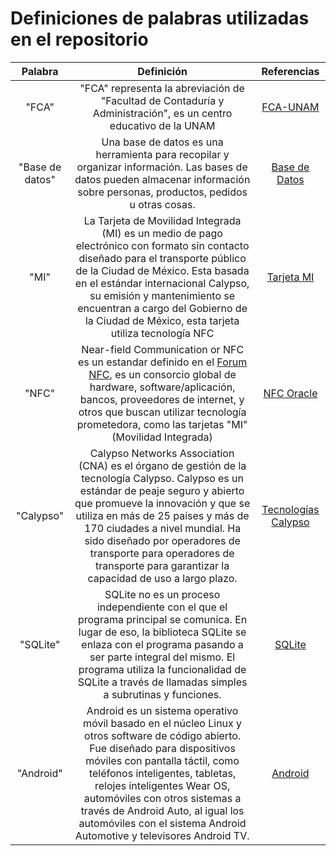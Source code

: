 # Definiciones de palabras utilizadas en el repositorio

|Palabra|Definición|Referencias|
|:------:|:--------:|:-----:|
|"FCA"|"FCA" representa la abreviación de "Facultad de Contaduría y Administración", es un centro educativo de la UNAM|[FCA-UNAM]|
|"Base de datos"|Una base de datos es una herramienta para recopilar y organizar información. Las bases de datos pueden almacenar información sobre personas, productos, pedidos u otras cosas.|[Base de Datos]|
|"MI"|La Tarjeta de Movilidad Integrada (MI) es un medio de pago electrónico con formato sin contacto diseñado para el transporte público de la Ciudad de México. Esta basada en el estándar internacional Calypso, su emisión y mantenimiento se encuentran a cargo del Gobierno de la Ciudad de México, esta tarjeta utiliza tecnología NFC|[Tarjeta MI]|
|"NFC"|Near-field Communication or NFC  es un estandar definido en el [Forum NFC](https://nfc-forum.org/learn/what-nfc-does), es un consorcio global de hardware, software/aplicación, bancos, proveedores de internet, y otros que buscan utilizar tecnología prometedora, como las tarjetas "MI" (Movilidad Integrada)|[NFC Oracle]
|"Calypso"|Calypso Networks Association (CNA) es el órgano de gestión de la tecnología Calypso. Calypso es un estándar de peaje seguro y abierto que promueve la innovación y que se utiliza en más de 25 países y más de 170 ciudades a nivel mundial. Ha sido diseñado por operadores de transporte para operadores de transporte para garantizar la capacidad de uso a largo plazo.|[Tecnologías Calypso]|
|"SQLite"|SQLite no es un proceso independiente con el que el programa principal se comunica. En lugar de eso, la biblioteca SQLite se enlaza con el programa pasando a ser parte integral del mismo. El programa utiliza la funcionalidad de SQLite a través de llamadas simples a subrutinas y funciones.|[SQLite]|
|"Android"|Android es un sistema operativo móvil basado en el núcleo Linux y otros software de código abierto. Fue diseñado para dispositivos móviles con pantalla táctil, como teléfonos inteligentes, tabletas, relojes inteligentes Wear OS, automóviles con otros sistemas a través de Android Auto, al igual los automóviles con el sistema Android Automotive y televisores Android TV.|[Android]|


[Tecnologías Calypso]: /Diseño/Referencias/Referencias.md#v-definición-de-calypso
[Tarjeta MI]: /Diseño/Referencias/Referencias.md#iv-definifición-de-mi
[NFC Oracle]: /Diseño/Referencias/Referencias.md#iii-definición-de-nfc
[Base de Datos]: /Diseño/Referencias/Referencias.md#ii-definición-de-base-de-datos
[SQLite]: /Diseño/Referencias/Referencias.md#vi-definición-de-sqlite
[Android]: /Diseño/Referencias/Referencias.md#vii-definición-de-android
[FCA-UNAM]: /Diseño/Referencias/Referencias.md#i-definición-de-fca